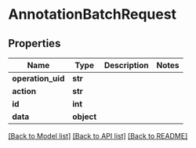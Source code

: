 # AnnotationBatchRequest

## Properties
Name | Type | Description | Notes
------------ | ------------- | ------------- | -------------
**operation_uid** | **str** |  | 
**action** | **str** |  | 
**id** | **int** |  | 
**data** | **object** |  | 

[[Back to Model list]](../README.md#documentation-for-models) [[Back to API list]](../README.md#documentation-for-api-endpoints) [[Back to README]](../README.md)



